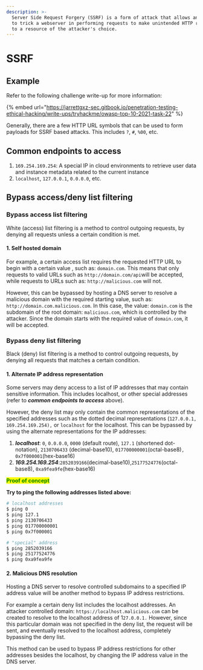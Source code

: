 ```yaml
---
description: >-
  Server Side Request Forgery (SSRF) is a form of attack that allows an attacker
  to trick a webserver in performing requests to make unintended HTTP requests
  to a resource of the attacker's choice.
---
```


# SSRF

## Example

Refer to the following challenge write-up for more information:&#x20;

{% embed url="https://jarrettgxz-sec.gitbook.io/penetration-testing-ethical-hacking/write-ups/tryhackme/owasp-top-10-2021-task-22" %}

Generally, there are a few HTTP URL symbols that can be used to form payloads for SSRF based attacks. This includes `?`, `#`, `%00`, etc.

## Common endpoints to access

1. `169.254.169.254`: A special IP in cloud environments to retrieve user data and instance metadata related to the current instance
2. `localhost`, `127.0.0.1`, `0.0.0.0`, etc.

## Bypass access/deny list filtering

### Bypass access list filtering

White (access) list filtering is a method to control outgoing requests, by denying all requests unless a certain condition is met.

#### 1. Self hosted domain

&#x20;For example, a certain access list requires the requested HTTP URL to begin with a certain value , such as: `domain.com`. This means that only requests to valid URLs such as `http://domain.com/api`will be accepted, while requests to URLs such as: `http://malicious.com` will not.&#x20;

However, this can be bypassed by hosting a DNS server to resolve a malicious domain with the required starting value, such as: `http://domain.com.malicious.com`. In this case, the value: `domain.com` is the subdomain of the root domain: `malicious.com`, which is controlled by the attacker. Since the domain starts with the required value of `domain.com`, it will be accepted.

### Bypass deny list filtering

Black (deny) list filtering is a method to control outgoing requests, by denying all requests that matches a certain condition.

#### 1. Alternate IP address representation

Some servers may deny access to a list of IP addresses that may contain sensitive information. This includes localhost, or other special addresses (refer to _**common endpoints to access**_ above).

However, the deny list may only contain the common representations of the specified addresses such as the dotted decimal representations (`127.0.0.1,` `169.254.169.254),` or `localhost` for the localhost. This can be bypassed by using the alternate representations for the IP addresses:

1. _**localhost**_: `0`, `0.0.0.0`, `0000` (default route), `127.1` (shortened dot-notation), `2130706433` (decimal-base10), `017700000001`(octal-base8)`, 0x7f000001`(hex-base16)
2. _**169.254.169.254**_:`2852039166`(decimal-base10),`25177524776`(octal-base8), `0xa9fea9fe`(hex-base16)

<mark style="color:green;">**Proof of concept**</mark>

**Try to ping the following addresses listed above:**

```bash
# localhost addresses
$ ping 0
$ ping 127.1
$ ping 2130706433
$ ping 017700000001
$ ping 0x7f000001

# "special" address
$ ping 2852039166
$ ping 25177524776
$ ping 0xa9fea9fe
```

#### 2. Malicious DNS resolution

Hosting a DNS server to resolve controlled subdomains to a specified IP address value will be another method to bypass IP address restrictions.&#x20;

For example a certain deny list includes the localhost addresses. An attacker controlled domain: `https://localhost.malicious.com` can be created to resolve to the localhost address of 1`27.0.0.1.` However, since this particular domain was not specified in the deny list, the request will be sent, and eventually resolved to the localhost address, completely bypassing the deny list.

This method can be used to bypass IP address restrictions for other addresses besides the localhost, by changing the IP address value in the DNS server.

